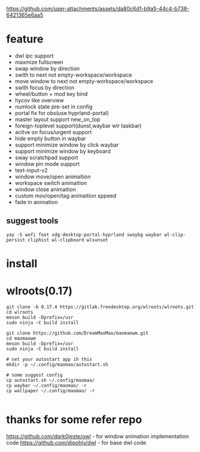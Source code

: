 

https://github.com/user-attachments/assets/da80c6d1-b9a5-44c4-b738-6421365e6aa5



# feature
- dwl ipc support
- maxmize fullscreen
- swap window by direction
- swith to next not empty-workspace/workspace
- move window to next not empty-workspace/workspace
- swith focus by direction
- wheel/button + mod key bind
- hycov like overview
- numlock state pre-set in config
- portal fix for obs(use hyprland-portal)
- master layout support new_on_top
- foreign-toplevel support(dunst,waybar wlr taskbar)
- acitve on focus/urgent support
- hide empty button in waybar
- support minimize window by click waybar
- support minimize window by keyboard
- sway scratchpad support 
- window pin mode support
- text-input-v2
- window move/open animaition
- workspace switch animaition
- window close animaition
- custom mov/open/tag animaition sppeed
- fade in animation


## suggest tools
```
yay -S wofi foot xdg-desktop-portal-hyprland swaybg waybar wl-clip-persist cliphist wl-clipboard wlsunset

```

# install 
# wlroots(0.17)
```
git clone -b 0.17.4 https://gitlab.freedesktop.org/wlroots/wlroots.git
cd wlroots
meson build -Dprefix=/usr
sudo ninja -C build install

git clone https://github.com/DreamMaoMao/maomaowm.git
cd maomaowm
meson build -Dprefix=/usr
sudo ninja -C build install

# set your autostart app ih this
mkdir -p ~/.config/maomao/autostart.sh

# some suggest config
cp autostart.sh ~/.config/maomao/
cp waybar ~/.config/maomao/ -r 
cp wallpaper ~/.config/maomao/ -r


```
# thanks for some refer repo 
https://github.com/dqrk0jeste/owl - for window animation implementation code
https://github.com/djpohly/dwl - for base dwl code

